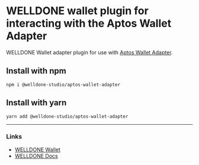 # WELLDONE wallet plugin for interacting with the Aptos Wallet Adapter

WELLDONE Wallet adapter plugin for use with [Aptos Wallet Adapter](https://github.com/aptos-labs/aptos-wallet-adapter).

## Install with npm
```
npm i @welldone-studio/aptos-wallet-adapter
```

## Install with yarn
```
yarn add @welldone-studio/aptos-wallet-adapter
```

---

### Links
* [WELLDONE Wallet](https://chrome.google.com/webstore/detail/welldone-wallet-for-multi/bmkakpenjmcpfhhjadflneinmhboecjf)
* [WELLDONE Docs](https://docs.welldonestudio.io/)

